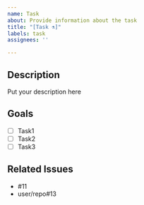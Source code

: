 ```yaml
---
name: Task
about: Provide information about the task
title: "[Task ⚗]"
labels: task
assignees: ''

---
```


## Description

Put your description here

## Goals

- [ ] Task1
- [ ] Task2
- [ ] Task3

## Related Issues

- #11
- user/repo#13
